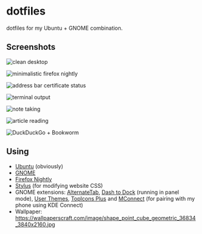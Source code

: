 # dotfiles

dotfiles for my Ubuntu + GNOME combination.

## Screenshots

![clean desktop](https://i.imgur.com/ea1L57V.png)

![minimalistic firefox nightly](https://i.imgur.com/6Gd0rkz.png)

![address bar certificate status](https://i.imgur.com/wGnWpXE.png)

![terminal output](https://i.imgur.com/82G7XJ8.png)

![note taking](https://i.imgur.com/YuvRg3C.png)

![article reading](https://i.imgur.com/lv8KaZx.png)

![DuckDuckGo + Bookworm](https://i.imgur.com/njfXRx0.png)

## Using

* [Ubuntu](https://www.ubuntu.com/) (obviously)
* [GNOME](https://www.gnome.org/)
* [Firefox Nightly](https://www.mozilla.org/en-US/firefox/channel/desktop/#nightly)
* [Stylus](https://addons.mozilla.org/en-US/firefox/addon/styl-us/) (for modifying website CSS)
* GNOME extensions: [AlternateTab](https://extensions.gnome.org/extension/15/alternatetab/), [Dash to Dock](https://extensions.gnome.org/extension/307/dash-to-dock/) (running in panel mode), [User Themes](https://extensions.gnome.org/extension/19/user-themes/), [TopIcons Plus](https://extensions.gnome.org/extension/1031/topicons/) and [MConnect](https://extensions.gnome.org/extension/1272/mconnect/) (for pairing with my phone using KDE Connect)
* Wallpaper: https://wallpaperscraft.com/image/shape_point_cube_geometric_36834_3840x2160.jpg
